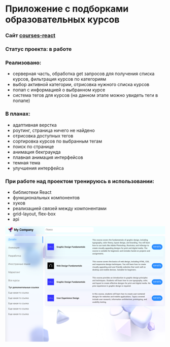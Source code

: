 # Приложение с подборками образовательных курсов

### Сайт [courses-react](https://react-courses-frontend.vercel.app/)
### Статус проекта: в работе
### Реализовано:
  *  серверная часть, обработка get запросов для получения списка курсов, фильтрация курсов по категориям
  *  выбор активной категории, отрисовка нужного списка курсов
  *  попап с информацией о выбранном курсе
  *  система тегов для курсов (на данном этапе можно увидеть теги в попапе)
### В планах:
*  адаптивная верстка
*  роутинг, страница ничего не найдено
*  отрисовка доступных тегов
*  сортировка курсов по выбранным тегам
*  поиск по странице
*  анимация бекграунда
*  плавная анимация интерфейсов
*  темная тема
*  улучшения интерфейса

### При работе над проектом тренируюсь в использовании:
* библиотеки React
* функциональных компонентов
* хуков
* реализацией связей между компонентами
* grid-layout, flex-box
* api

![alt text](./gh-images/Снимок%20экрана%202023-03-09%20в%2014.00.06.png "image_title")